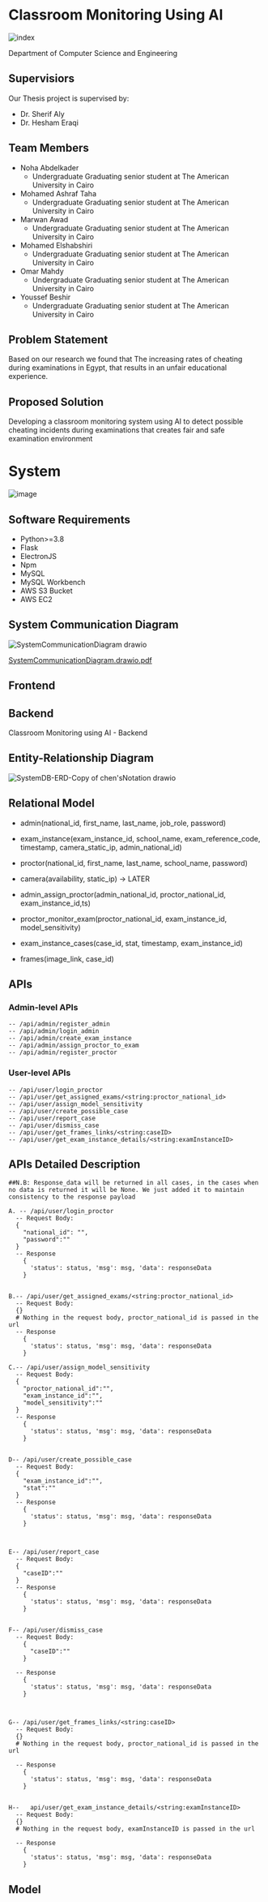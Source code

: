 # Classroom Monitoring Using AI


![index](https://user-images.githubusercontent.com/75078872/152257154-ae82bd7f-ac67-4245-865e-8eb8261bb4cd.png)

Department of Computer Science and Engineering

## Supervisiors
   Our Thesis project is supervised by:
   * Dr. Sherif Aly
   * Dr. Hesham Eraqi

## Team Members
   * Noha Abdelkader
      * Undergraduate Graduating senior student at The American University in Cairo
   * Mohamed Ashraf Taha 
      * Undergraduate Graduating senior student at The American University in Cairo
   * Marwan Awad 
      * Undergraduate Graduating senior student at The American University in Cairo
   * Mohamed Elshabshiri 
      * Undergraduate Graduating senior student at The American University in Cairo
   * Omar Mahdy
      * Undergraduate Graduating senior student at The American University in Cairo
   * Youssef Beshir
      * Undergraduate Graduating senior student at The American University in Cairo
   
   

## Problem Statement
   Based on our research we found that The increasing rates of cheating during examinations in Egypt, that results in an unfair educational experience.
   
## Proposed Solution
   Developing a classroom monitoring system using AI to detect possible cheating incidents during examinations that creates fair and safe examination environment 

# System
![image](https://user-images.githubusercontent.com/75078872/165158725-f17ffb51-9407-4484-984a-53e3de802e66.png)


## Software Requirements
* Python>=3.8
* Flask
* ElectronJS
* Npm
* MySQL
* MySQL Workbench
* AWS S3 Bucket
* AWS EC2


## System Communication Diagram


![SystemCommunicationDiagram drawio](https://user-images.githubusercontent.com/75078872/165157241-eebba353-be3c-42dd-b92c-69923682d2e7.png)

[SystemCommunicationDiagram.drawio.pdf](https://github.com/mohamedashraftaha/ClassroomMonitoringUsingAI/files/8557313/SystemCommunicationDiagram.drawio.pdf)

## Frontend

## Backend
Classroom Monitoring using AI - Backend

## Entity-Relationship Diagram
![SystemDB-ERD-Copy of chen'sNotation drawio](https://user-images.githubusercontent.com/75078872/161384383-e91ad16c-689c-496a-b1c5-54777b168c3c.png)


## Relational Model
  * admin(national_id, first_name, last_name, job_role, password)

  * exam_instance(exam_instance_id, school_name, exam_reference_code, timestamp, camera_static_ip, admin_national_id)

  * proctor(national_id, first_name, last_name, school_name, password)

  * camera(availability, static_ip)  → LATER
  
  * admin_assign_proctor(admin_national_id, proctor_national_id, exam_instance_id,ts)
  
  * proctor_monitor_exam(proctor_national_id, exam_instance_id, model_sensitivity)
  
  * exam_instance_cases(case_id, stat,  timestamp, exam_instance_id)
  
  * frames(image_link, case_id)

## APIs
  ### Admin-level APIs
    -- /api/admin/register_admin
    -- /api/admin/login_admin
    -- /api/admin/create_exam_instance
    -- /api/admin/assign_proctor_to_exam
    -- /api/admin/register_proctor
  ### User-level APIs
    -- /api/user/login_proctor
    -- /api/user/get_assigned_exams/<string:proctor_national_id>
    -- /api/user/assign_model_sensitivity
    -- /api/user/create_possible_case
    -- /api/user/report_case
    -- /api/user/dismiss_case
    -- /api/user/get_frames_links/<string:caseID>
    -- /api/user/get_exam_instance_details/<string:examInstanceID>

  ## APIs Detailed Description
    
    ##N.B: Response_data will be returned in all cases, in the cases when no data is returned it will be None. We just added it to maintain consistency to the response payload
    
    A. -- /api/user/login_proctor
      -- Request Body: 
      {
        "national_id": "",
        "password":""
      }
      -- Response
        {
          'status': status, 'msg': msg, 'data': responseData
        }
      

    B.-- /api/user/get_assigned_exams/<string:proctor_national_id>
      -- Request Body:
      {}
      # Nothing in the request body, proctor_national_id is passed in the url
      -- Response
        {
          'status': status, 'msg': msg, 'data': responseData
        }
   
    C.-- /api/user/assign_model_sensitivity
      -- Request Body:
      {
        "proctor_national_id":"",
        "exam_instance_id":"",
        "model_sensitivity":""
      }
      -- Response
        {
          'status': status, 'msg': msg, 'data': responseData
        }
   

    D-- /api/user/create_possible_case
      -- Request Body:
      {
        "exam_instance_id":"",
        "stat":""
      }
      -- Response
        {
          'status': status, 'msg': msg, 'data': responseData
        }
   


    E-- /api/user/report_case
      -- Request Body:
      {
        "caseID":""
      }
      -- Response
        {
          'status': status, 'msg': msg, 'data': responseData
        }
   

    F-- /api/user/dismiss_case
      -- Request Body:
        {
          "caseID":""
        }

      -- Response
        {
          'status': status, 'msg': msg, 'data': responseData
        }
   


    G-- /api/user/get_frames_links/<string:caseID>
      -- Request Body:
      {}
      # Nothing in the request body, proctor_national_id is passed in the url

      -- Response
        {
          'status': status, 'msg': msg, 'data': responseData
        }
   

    H--   api/user/get_exam_instance_details/<string:examInstanceID>
      -- Request Body:
      {}
      # Nothing in the request body, examInstanceID is passed in the url

      -- Response
        {
          'status': status, 'msg': msg, 'data': responseData
        }
   

  


## Model


  

   

